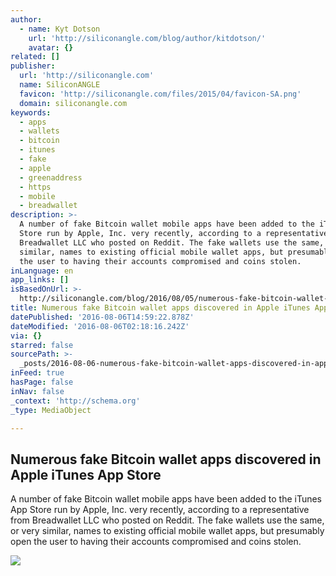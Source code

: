 ```yaml
---
author:
  - name: Kyt Dotson
    url: 'http://siliconangle.com/blog/author/kitdotson/'
    avatar: {}
related: []
publisher:
  url: 'http://siliconangle.com'
  name: SiliconANGLE
  favicon: 'http://siliconangle.com/files/2015/04/favicon-SA.png'
  domain: siliconangle.com
keywords:
  - apps
  - wallets
  - bitcoin
  - itunes
  - fake
  - apple
  - greenaddress
  - https
  - mobile
  - breadwallet
description: >-
  A number of fake Bitcoin wallet mobile apps have been added to the iTunes App
  Store run by Apple, Inc. very recently, according to a representative from
  Breadwallet LLC who posted on Reddit. The fake wallets use the same, or very
  similar, names to existing official mobile wallet apps, but presumably open
  the user to having their accounts compromised and coins stolen.
inLanguage: en
app_links: []
isBasedOnUrl: >-
  http://siliconangle.com/blog/2016/08/05/numerous-fake-bitcoin-wallet-apps-discovered-in-apple-itunes-app-store/
title: Numerous fake Bitcoin wallet apps discovered in Apple iTunes App Store
datePublished: '2016-08-06T14:59:22.878Z'
dateModified: '2016-08-06T02:18:16.242Z'
via: {}
starred: false
sourcePath: >-
  _posts/2016-08-06-numerous-fake-bitcoin-wallet-apps-discovered-in-apple-itunes.md
inFeed: true
hasPage: false
inNav: false
_context: 'http://schema.org'
_type: MediaObject

---
```

<article style=""><h1>Numerous fake Bitcoin wallet apps discovered in Apple iTunes App Store</h1><p>A number of fake Bitcoin wallet mobile apps have been added to the iTunes App Store run by Apple, Inc. very recently, according to a representative from Breadwallet LLC who posted on Reddit. The fake wallets use the same, or very similar, names to existing official mobile wallet apps, but presumably open the user to having their accounts compromised and coins stolen.</p><img src="http://siliconangle.com/files/2016/05/virus-cybercrime-phishing-scam-malware-hack-800x471.jpg" /></article>